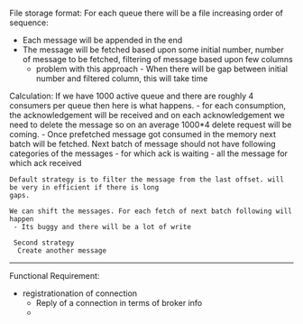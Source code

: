File storage format:
 For each queue there will be a file
increasing order of sequence:
 - Each message will be appended in the end
 - The message will be fetched based upon some initial number, 
 number of message to be fetched, filtering of message based upon 
 few columns
    - problem with this approach -  When there will be gap between 
    initial number and filtered column, this will take time
    



Calculation:
    If we have 1000 active queue and there are roughly 4 consumers
    per queue then here is what happens.
    - for each consumption, the acknowledgement will be received 
    and on each acknowledgement we need to delete the message
    so on an average 1000*4 delete request will be coming.
    - Once prefetched message got consumed in the memory next batch will be fetched. Next batch of message
    should not have following categories of the messages
     - for which ack is waiting
     - all the message for which ack received
     
    Default strategy is to filter the message from the last offset. will be very in efficient if there is long
    gaps.
    
    We can shift the messages. For each fetch of next batch following will happen
     - Its buggy and there will be a lot of write
     
     Second strategy
      Create another message 
     
----
Functional Requirement:
   - registrationation of connection
      - Reply of a connection in terms of broker info
      - 
     
     
 